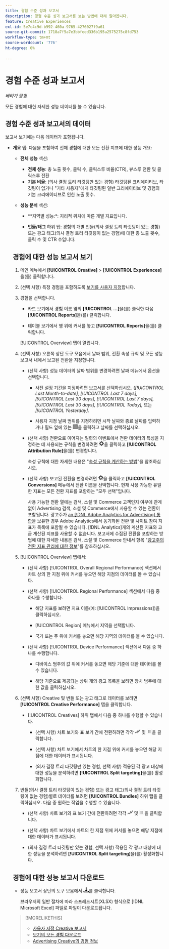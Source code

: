 ```yaml
---
title: 경험 수준 성과 보고서
description: 경험 수준 성과 보고서를 보는 방법에 대해 알아봅니다.
feature: Creative Experiences
exl-id: 5e7c4c9d-b992-460a-9765-4276027f9a61
source-git-commit: 1718a7f5a7e3bbfeed336b195a2575275c8fd753
workflow-type: tm+mt
source-wordcount: '776'
ht-degree: 0%

---
```


# 경험 수준 성과 보고서

*베타가 닫힘*

모든 경험에 대한 자세한 성능 데이터를 볼 수 있습니다.

## 경험 수준 성과 보고서의 데이터

보고서 보기에는 다음 데이터가 포함됩니다.

* **개요** 탭: 다음을 포함하여 전체 경험에 대한 모든 전환 지표에 대한 성능 개요<!-- Currently, the only metric in the settings list at the top of this main tab is "Select All." -->:

   * **전체 성능** 섹션:

      * **전체 성능**: 총 노출 횟수, 클릭 수, 클릭스루 비율(CTR), 뷰스루 전환 및 클릭스루 전환

     <!--
     ![Overall performance](/help/creative/assets/experience-report-overall-performance.png "Overall performance"){width="100" zoomable="yes"}
          -->

      * **기본 비율**: (의사 결정 트리 타깃팅만 있는 경험) 타깃팅된 크리에이티브, 타깃팅이 없거나 &quot;기타 사용자&quot;에게 타깃팅된 일반 크리에이티브 및 경험의 기본 크리에이티브로 인한 노출 횟수.

     <!--
     ![Default rate](/help/creative/assets/experience-report-default-rate.png "Default rate"){width="100" zoomable="yes"} 
     -->

   * **성능 분석** 섹션:

      * **지역별 성능:*: 지리적 위치에 따른 개별 지표입니다.

        <!--   
      ![Regional performance](/help/creative/assets/experience-report-regional-performance.png "Regional performance"){width="100" zoomable="yes"}
      -->

      * **장치 성능:** 장치 유형, 운영 체제 및 브라우저별 개별 지표입니다. 필요한 경우 디바이스 카테고리의 값을 클릭하여 해당 기준과 함께 제공된 상위 10개의 크리에이티브 목록을 확인합니다.

        <!--    
      ![Device performance](/help/creative/assets/experience-report-device-performance.png "Device performance"){width="100" zoomable="yes"}
      -->

* **Creative 성능** 탭*: 다음 항목을 포함하는 크리에이티브 및 번들 또는 광고 태그별 성능 개요:

   * **크리에이티브** 하위 탭: 경험의 각 크리에이티브에 대한 총 노출 횟수, 클릭 수 및 CTR 수입니다.<!-- No breakdown yet for the individual ad elements and/or the served ads. -->

   * **번들/태그** 하위 탭: 경험의 개별 번들(의사 결정 트리 타깃팅이 있는 경험) 또는 광고 태그(의사 결정 트리 타깃팅이 없는 경험)에 대한 총 노출 횟수, 클릭 수 및 CTR 수입니다.

## 경험에 대한 성능 보고서 보기

1. 메인 메뉴에서 **[!UICONTROL Creative]** > **[!UICONTROL Experiences]**&#x200B;을(를) 클릭합니다.

1. (선택 사항) 특정 경험을 포함하도록 [보기를 사용자 지정](/help/creative/introduction/customize-data-views.md)합니다.

1. 경험을 선택합니다.

   * 카드 보기에서 경험 이름 옆의 **[!UICONTROL ...]**&#x200B;을(를) 클릭한 다음 **[!UICONTROL Reports]**&#x200B;을(를) 클릭합니다.

   * 테이블 보기에서 행 위에 커서를 놓고 **[!UICONTROL Reports]**&#x200B;을(를) 클릭합니다.

   [!UICONTROL Overview] 탭이 열립니다.

1. (선택 사항) 오른쪽 상단 도구 모음에서 날짜 범위, 전환 속성 규칙 및 모든 성능 보고서 내에서 보고된 전환을 지정합니다.

   * (선택 사항) 성능 데이터의 날짜 범위를 변경하려면 날짜 메뉴에서 옵션을 선택합니다.

      * 사전 설정 기간을 지정하려면 보고서를 선택하십시오. (*[!UICONTROL Last Month-to-date],* *[!UICONTROL Last 7 days],* *[!UICONTROL Last 30 days],* *[!UICONTROL Last 7 days],* *[!UICONTROL Last 30 days],* *[!UICONTROL Today],* 또는 *[!UICONTROL Yesterday]*.

      * 사용자 지정 날짜 범위를 지정하려면 시작 날짜와 종료 날짜를 입력하거나 필드 옆에 있는 ![달력 아이콘](/help/search-social-commerce/assets/calendar.png)을 클릭하고 날짜를 선택하십시오.

   * (선택 사항) 전환으로 이어지는 일련의 이벤트에서 전환 데이터의 특성을 지정하는 데 사용되는 규칙을 변경하려면 ![설정](/help/creative/assets/settings.png)을 클릭하고 **[!UICONTROL Attribution Rule]**&#x200B;을(를) 변경합니다.

     속성 규칙에 대한 자세한 내용은 &quot;[속성 규칙을 계산하는 방법](/help/search-social-commerce/reports/attribution-rules.md)&quot;을 참조하십시오.

   * (선택 사항) 보고된 전환을 변경하려면 ![설정](/help/creative/assets/settings.png)을 클릭하고 **[!UICONTROL Conversions]** 메뉴에서 전환 이름을 선택합니다. 현재 사용 가능한 유일한 지표는 모든 전환 지표를 포함하는 &quot;모두 선택&quot;입니다.

     사용 가능한 전환 열에는 검색, 소셜 및 Commerce 고객인지 여부에 관계없이 Advertising 검색, 소셜 및 Commerce에서 사용할 수 있는 전환이 포함됩니다. 광고주가 [an [!DNL Adobe Analytics for Advertising] 통합](/help/integrations/analytics/overview.md)을 보유한 경우 Adobe Analytics에서 동기화된 전환 및 사이트 참여 지표가 목록에 포함될 수 있습니다. [!DNL Analytics]개의 계산된 지표와 고급 계산된 지표를 사용할 수 없습니다. 보고서에 수집된 전환을 포함하는 방법에 대한 자세한 내용은 검색, 소셜 및 Commerce 안내서 항목 &quot;[광고주의 전환 지표 관리에 대한 정보](/help/search-social-commerce/admin/conversion-metrics/conversion-metric-about.md)&quot;를 참조하십시오.

1. [!UICONTROL Overview] 탭에서:

   * (선택 사항) [!UICONTROL Overall Regional Performance] 섹션에서 차트 상의 한 지점 위에 커서를 놓으면 해당 지점의 데이터를 볼 수 있습니다.

   * (선택 사항) [!UICONTROL Regional Performance] 섹션에서 다음 중 하나를 수행합니다.

      * 해당 지표를 보려면 지표 이름(예: [!UICONTROL Impressions])을 클릭하십시오.

      * [!UICONTROL Region] 메뉴에서 지역을 선택합니다.

      * 국가 또는 주 위에 커서를 놓으면 해당 지역의 데이터를 볼 수 있습니다.

   * (선택 사항) [!UICONTROL Device Performance] 섹션에서 다음 중 하나를 수행합니다.

      * 디바이스 범주의 값 위에 커서를 놓으면 해당 기준에 대한 데이터를 볼 수 있습니다.

      * 해당 기준으로 제공되는 상위 <!-- NN-->개의 광고 목록을 보려면 장치 범주에 대한 값을 클릭하십시오.

1. (선택 사항) Creative 및 번들 또는 광고 태그로 데이터를 보려면 **[!UICONTROL Creative Performance]** 탭을 클릭합니다.

   * [!UICONTROL Creatives] 하위 탭에서 다음 중 하나를 수행할 수 있습니다.

      * (선택 사항) 차트 보기와 표 보기 간에 전환하려면 각각 ![차트](/help/creative/assets/chart-view-button.png "차트") 및 ![격자](/help/creative/assets/table-view-button.png "격자")을 클릭합니다.

      * (선택 사항) 차트 보기에서 차트의 한 지점 위에 커서를 놓으면 해당 지점에 대한 데이터가 표시됩니다.

      * (의사 결정 트리 타깃팅만 있는 경험, 선택 사항) 적용된 각 광고 대상에 대한 성능을 분석하려면 **[!UICONTROL Split targeting]**&#x200B;을(를) 활성화합니다.

1. 번들(의사 결정 트리 타깃팅이 있는 경험) 또는 광고 태그(의사 결정 트리 타깃팅이 없는 경험)별로 데이터를 보려면 **[!UICONTROL Bundles]** 하위 탭을 클릭하십시오. 다음 중 원하는 작업을 수행할 수 있습니다.

   * (선택 사항) 차트 보기와 표 보기 간에 전환하려면 각각 ![차트](/help/creative/assets/chart-view-button.png "차트") 및 ![격자](/help/creative/assets/table-view-button.png "격자")을 클릭합니다.

   * (선택 사항) 차트 보기에서 차트의 한 지점 위에 커서를 놓으면 해당 지점에 대한 데이터가 표시됩니다.

   * (의사 결정 트리 타깃팅만 있는 경험, 선택 사항) 적용된 각 광고 대상에 대한 성능을 분석하려면 **[!UICONTROL Split targeting]**&#x200B;을(를) 활성화합니다.

## 경험에 대한 성능 보고서 다운로드

* 성능 보고서 상단의 도구 모음에서 ![다운로드](/help/creative/assets/download.png "다운로드")를 클릭합니다.

  브라우저의 일반 절차에 따라 스프레드시트(XLSX) 형식으로 [!DNL Microsoft Excel] 파일로 파일이 다운로드됩니다.

>[!MORELIKETHIS]
>
>* [사용자 지정 Creative 보고서](/help/creative/report-custom-creative.md)
>* [보기의 모든 경험 다운로드](/help/creative/experiences/experience-download-view.md)
>* [Advertising Creative의 경험 정보](/help/creative/experiences/experience-about.md)
